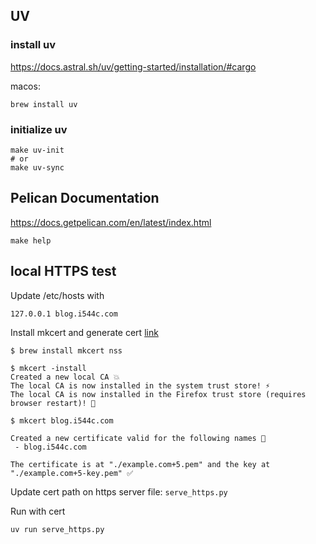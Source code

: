 

## UV

### install uv

https://docs.astral.sh/uv/getting-started/installation/#cargo


macos:
```shell
brew install uv
```


### initialize uv

```shell
make uv-init
# or
make uv-sync
```


## Pelican Documentation

https://docs.getpelican.com/en/latest/index.html

```shell
make help
```


## local HTTPS test

Update /etc/hosts with 
```
127.0.0.1 blog.i544c.com
```

Install mkcert and generate cert [link](https://github.com/FiloSottile/mkcert)

```
$ brew install mkcert nss

$ mkcert -install
Created a new local CA 💥
The local CA is now installed in the system trust store! ⚡️
The local CA is now installed in the Firefox trust store (requires browser restart)! 🦊

$ mkcert blog.i544c.com

Created a new certificate valid for the following names 📜
 - blog.i544c.com

The certificate is at "./example.com+5.pem" and the key at "./example.com+5-key.pem" ✅
```

Update cert path on https server file: `serve_https.py`

Run with cert
```
uv run serve_https.py
```
